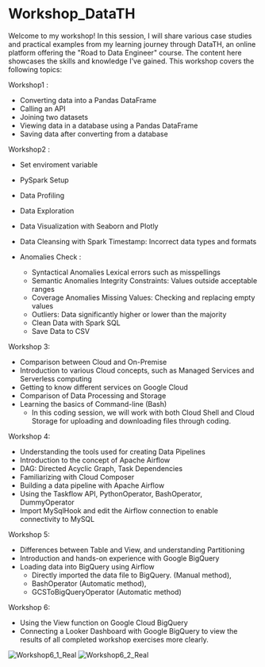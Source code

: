 # Workshop_DataTH
Welcome to my workshop! In this session, I will share various case studies and practical examples from my learning journey through DataTH, an online platform offering the "Road to Data Engineer" course. The content here showcases the skills and knowledge I’ve gained. This workshop covers the following topics:

Workshop1 :
  - Converting data into a Pandas DataFrame
  - Calling an API
  -  Joining two datasets
  - Viewing data in a database using a Pandas DataFrame
  - Saving data after converting from a database

Workshop2 :
  - Set enviroment variable
  - PySpark Setup
  - Data Profiling
  - Data Exploration
  - Data Visualization with Seaborn and Plotly
  - Data Cleansing with Spark
    Timestamp: Incorrect data types and formats

  - Anomalies Check :
    -  Syntactical Anomalies
       Lexical errors such as misspellings
    -  Semantic Anomalies
       Integrity Constraints: Values outside acceptable ranges
    -  Coverage Anomalies
       Missing Values: Checking and replacing empty values
    -  Outliers: Data significantly higher or lower than the majority
    -  Clean Data with Spark SQL
    -  Save Data to CSV

Workshop 3:

  - Comparison between Cloud and On-Premise
  - Introduction to various Cloud concepts, such as Managed Services and Serverless computing
  - Getting to know different services on Google Cloud
  - Comparison of Data Processing and Storage
  - Learning the basics of Command-line (Bash)
    - In this coding session, we will work with both Cloud Shell and Cloud Storage for uploading and downloading files through coding.

Workshop 4:
  - Understanding the tools used for creating Data Pipelines
  - Introduction to the concept of Apache Airflow
  - DAG: Directed Acyclic Graph, Task Dependencies
  - Familiarizing with Cloud Composer
  - Building a data pipeline with Apache Airflow
  - Using the Taskflow API, PythonOperator, BashOperator, DummyOperator
  - Import MySqlHook and edit the Airflow connection to enable connectivity to MySQL

Workshop 5:
  - Differences between Table and View, and understanding Partitioning
  - Introduction and hands-on experience with Google BigQuery
  - Loading data into BigQuery using Airflow
      - Directly imported the data file to BigQuery. (Manual method),
      - BashOperator (Automatic method),
      - GCSToBigQueryOperator (Automatic method)

Workshop 6:
  - Using the View function on Google Cloud BigQuery
  - Connecting a Looker Dashboard with Google BigQuery to view the results of all completed workshop exercises more clearly.

![Workshop6_1_Real](https://github.com/user-attachments/assets/12af1745-04b9-487d-be4f-2067d1c1d82b)
![Workshop6_2_Real](https://github.com/user-attachments/assets/f87c68b6-a352-40f6-9044-22a0e2294152)
